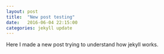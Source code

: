```yaml
---
layout: post
title:  "New post testing"
date:   2016-06-04 22:15:00
categories: jekyll update
---
```

Here I made a new post trying to understand how jekyll works.

